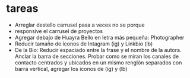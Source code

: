 # tareas

- Arreglar destello carrusel pasa a veces no se porque
- responsive el carrusel de proyectos
- Agregar debajo de Huayra Bello en letra más pequeña: Photographer
- Reducir tamaño de íconos de Intagram (ig) y Linkbio (lb)
- De la Bio: Reducir espaciado entre la frase y el nombre de la autora. Anclar la barra de secciones. Probar como se miran los canales de contacto centrados y ubicados en un mismo renglón separados con barra vertical, agregar los iconos de (ig) y (lb)
